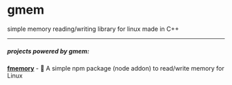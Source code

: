 # gmem
simple memory reading/writing library for linux made in C++



***

##### projects powered by gmem:

[**fmemory**](https://github.com/otvv/fmemory) - :floppy_disk: A simple npm package (node addon) to read/write memory for Linux
